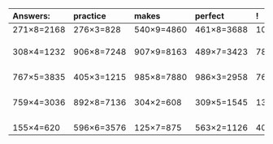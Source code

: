 | Answers: | practice | makes | perfect | ! |
| :--- | :--- | :--- | :--- | :--- |
| 271×8=2168 | 276×3=828 | 540×9=4860 | 461×8=3688 | 104×9=936 | 
|   |   |   |   |   | 
|   |   |   |   |   | 
|   |   |   |   |   | 
| 308×4=1232 | 906×8=7248 | 907×9=8163 | 489×7=3423 | 788×5=3940 | 
|   |   |   |   |   | 
|   |   |   |   |   | 
|   |   |   |   |   | 
|   |   |   |   |   | 
| 767×5=3835 | 405×3=1215 | 985×8=7880 | 986×3=2958 | 763×3=2289 | 
|   |   |   |   |   | 
|   |   |   |   |   | 
|   |   |   |   |   | 
|   |   |   |   |   | 
| 759×4=3036 | 892×8=7136 | 304×2=608 | 309×5=1545 | 131×8=1048 | 
|   |   |   |   |   | 
|   |   |   |   |   | 
|   |   |   |   |   | 
|   |   |   |   |   | 
| 155×4=620 | 596×6=3576 | 125×7=875 | 563×2=1126 | 406×4=1624 | 
